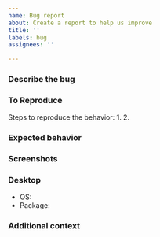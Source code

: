 ```yaml
---
name: Bug report
about: Create a report to help us improve
title: ''
labels: bug
assignees: ''

---
```


### Describe the bug
<!-- A clear and concise description of what the bug is. -->

### To Reproduce
Steps to reproduce the behavior:
1. 
2. 

### Expected behavior
<!-- A clear and concise description of what you expected to happen. -->

### Screenshots
<!-- If applicable, add screenshots to help explain your problem. -->

### Desktop
 - OS: 
 - Package: 

### Additional context
<!-- Add any other context about the problem here. -->
